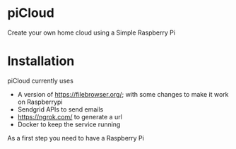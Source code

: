 # piCloud

Create your own home cloud using a Simple Raspberry Pi

# Installation
piCloud currently uses
 - A version of https://filebrowser.org/; with some changes to make it work on Raspberrypi
 - Sendgrid APIs to send emails
 - https://ngrok.com/ to generate a url 
 - Docker to keep the service running 

As a first step you need to have a Raspberry Pi
